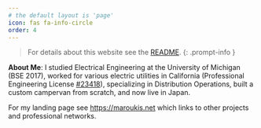 ```yaml
---
# the default layout is 'page'
icon: fas fa-info-circle
order: 4
---
```


> For details about this website see the [README](https://github.com/smaroukis/smaroukis.github.io#readme).
{: .prompt-info }

**About Me**:
I studied Electrical Engineering at the University of Michigan (BSE 2017), worked for various electric utilities in California (Professional Engineering License [#23418](https://search.dca.ca.gov/details/7500/E/23418/9fbaab0a45807a4a4193f10bb667b60b)), specializing in Distribution Operations, built a custom campervan from scratch, and now live in Japan.

For my landing page see <https://maroukis.net> which links to other projects and professional networks.